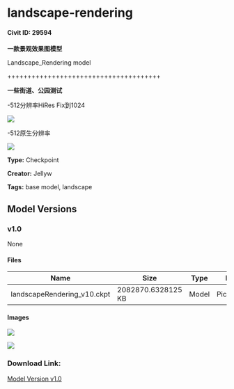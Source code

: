 # landscape-rendering

#### Civit ID: 29594

<p><strong>一款景观效果图模型</strong></p><p>Landscape_Rendering model</p><p>++++++++++++++++++++++++++++++++++++++</p><p><strong>一些街道、公园测试</strong></p><p>-512分辨率HiRes Fix到1024</p><img src="https://imagecache.civitai.com/xG1nkqKTMzGDvpLrqFT7WA/02f6cd4d-40dc-4dd3-b265-9d98776ce200/width=525/02f6cd4d-40dc-4dd3-b265-9d98776ce200" /><p>-512原生分辨率</p><img src="https://imagecache.civitai.com/xG1nkqKTMzGDvpLrqFT7WA/9a86fc8a-c58e-4967-03ca-cced164a8a00/width=525/9a86fc8a-c58e-4967-03ca-cced164a8a00" />

**Type:** Checkpoint

**Creator:** Jellyw

**Tags:** base model, landscape

## Model Versions

### v1.0

None

#### Files

| Name | Size | Type | Format | Download Url | AutoV1 | AutoV2 | SHA256 | CRC32 | BLAKE3 |
| --- | --- | --- | --- | --- | --- | --- | --- | --- | --- |
| landscapeRendering_v10.ckpt | 2082870.6328125 KB | Model | PickleTensor | https://civitai.com/api/download/models/35605 | 993F2358 | 63F3E68F65 | 63F3E68F650DF1335D2FB06B1D2B96C63C187A62EB5CA02473F82CF74C26D867 | B2E54AFD | 341EE8DC1D14725263B5D9B6F90F4D79F117AA43ADA25B2638033C16B0AC3B8C |

#### Images

<p><img src="https://image.civitai.com/xG1nkqKTMzGDvpLrqFT7WA/32f95324-919f-4e7f-1bbd-bdbc6e21dc00/width=450/415882.jpeg" /></p>

<p><img src="https://image.civitai.com/xG1nkqKTMzGDvpLrqFT7WA/adc9c0e5-4037-4b4a-80bb-c62635330e00/width=450/415884.jpeg" /></p>

### Download Link:

[Model Version v1.0](https://civitai.com/api/download/models/35605)


